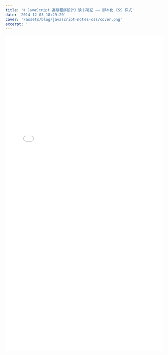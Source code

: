 ```yaml
---
title: '《 JavaScript 高级程序设计》读书笔记 —— 脚本化 CSS 样式'
date: '2014-12-03 18:29:20'
cover: '/assets/blog/javascript-notes-css/cover.png'
excerpt: ''
---
```


<embed src="/assets/blog/javascript-notes-css/css.pdf" width="100%" height="1000px"/>
